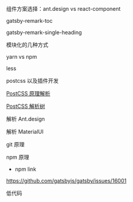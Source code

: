 组件方案选择：ant.design vs react-component

gatsby-remark-toc

gatsby-remark-single-heading

模块化的几种方式

yarn vs npm

less

postcss 以及插件开发

[PostCSS 原理解析](https://zhuanlan.zhihu.com/p/109495688)

[PostCSS 解析树](https://astexplorer.net/#/gist/244e2fb4da940df52bf0f4b94277db44/e79aff44611020b22cfd9708f3a99ce09b7d67a8)

解析 Ant.design

解析 MaterialUI

git 原理

npm 原理

- npm link

https://github.com/gatsbyjs/gatsby/issues/16001

低代码
